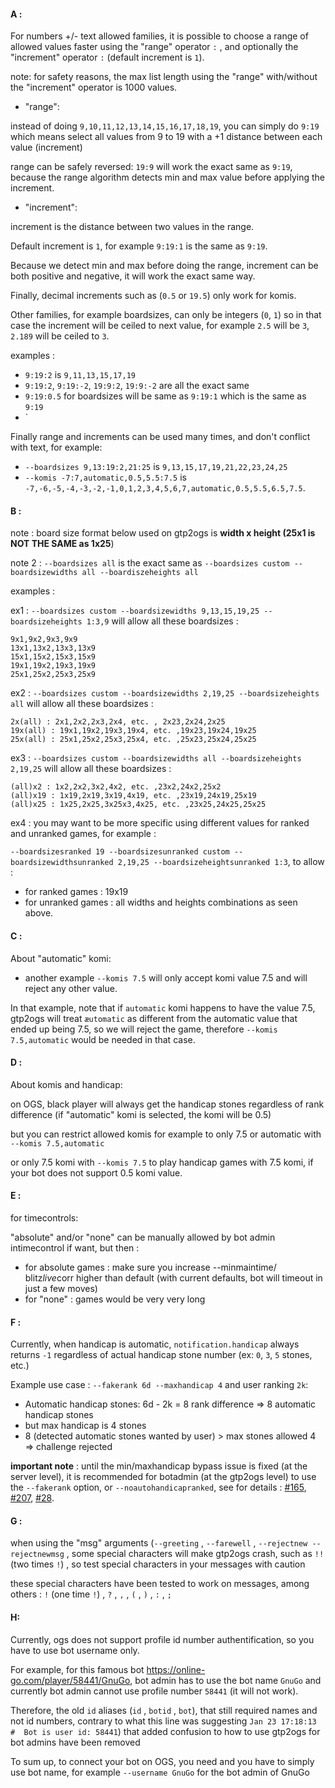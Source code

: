 #### A : 

For numbers +/- text allowed families, it is possible to choose a 
range of allowed values faster using the "range" operator `:` ,
and optionally the "increment" operator `:` (default increment is `1`).

note: for safety reasons, the max list length using the "range" 
with/without the "increment" operator is 1000 values.

- "range":

instead of doing `9,10,11,12,13,14,15,16,17,18,19`, you can simply do 
`9:19` which means select all values from 9 to 19 with a +1 distance 
between each value (increment)

range can be safely reversed: `19:9` will work the exact same as `9:19`, 
because the range algorithm detects min and max value before applying 
the increment.

- "increment":

increment is the distance between two values in the range.

Default increment is `1`, for example `9:19:1` is the same as `9:19`.

Because we detect min and max before doing the range, increment can be 
both positive and negative, it will work the exact same way.

Finally, decimal increments such as (`0.5` or `19.5`) only work 
for komis.

Other families, for example boardsizes, can only be 
integers (`0`, `1`) so in that case the increment will be 
ceiled to next value, for example `2.5` will be `3`, `2.189` 
will be ceiled to `3`.

examples :
- `9:19:2` is `9,11,13,15,17,19`
- `9:19:2`, `9:19:-2`, `19:9:2`, `19:9:-2` are all the exact same
- `9:19:0.5` for boardsizes will be same as `9:19:1` which is the same 
as `9:19`
- `

Finally range and increments can be used many times, and don't conflict 
with text, for example:

- `--boardsizes 9,13:19:2,21:25` is `9,13,15,17,19,21,22,23,24,25`
- `--komis -7:7,automatic,0.5,5.5:7.5` is 
`-7,-6,-5,-4,-3,-2,-1,0,1,2,3,4,5,6,7,automatic,0.5,5.5,6.5,7.5`.

#### B : 

note : board size format below used on gtp2ogs is 
**width x height (25x1 is NOT THE SAME as 1x25**)

note 2 : `--boardsizes all` is the exact same as 
`--boardsizes custom --boardsizewidths all --boardiszeheights all` 

examples :

ex1 : `--boardsizes custom --boardsizewidths 9,13,15,19,25 --boardsizeheights 1:3,9` 
will allow all these boardsizes :

```
9x1,9x2,9x3,9x9
13x1,13x2,13x3,13x9
15x1,15x2,15x3,15x9
19x1,19x2,19x3,19x9
25x1,25x2,25x3,25x9
```

ex2 : `--boardsizes custom --boardsizewidths 2,19,25 --boardsizeheights all` 
will allow all these boardsizes :

```
2x(all) : 2x1,2x2,2x3,2x4, etc. , 2x23,2x24,2x25
19x(all) : 19x1,19x2,19x3,19x4, etc. ,19x23,19x24,19x25
25x(all) : 25x1,25x2,25x3,25x4, etc. ,25x23,25x24,25x25
```

ex3 : `--boardsizes custom --boardsizewidths all --boardsizeheights 2,19,25` 
will allow all these boardsizes :

```
(all)x2 : 1x2,2x2,3x2,4x2, etc. ,23x2,24x2,25x2
(all)x19 : 1x19,2x19,3x19,4x19, etc. ,23x19,24x19,25x19
(all)x25 : 1x25,2x25,3x25x3,4x25, etc. ,23x25,24x25,25x25
```

ex4 : you may want to be more specific using different values 
for ranked and unranked games, for example :

`--boardsizesranked 19 --boardsizesunranked custom --boardsizewidthsunranked 2,19,25 --boardsizeheightsunranked 1:3`, 
to allow :
- for ranked games : 19x19
- for unranked games : all widths and heights combinations as seen above.

#### C :

About "automatic" komi:

- another example `--komis 7.5` will only accept komi value 
7.5 and will reject any other value.

In that example, note that if `automatic` komi happens to 
have the value 7.5, gtp2ogs will treat `æutomatic` as 
different from the automatic value that ended up being 7.5, 
so we will reject the game, therefore `--komis 7.5,automatic` 
would be needed in that case.

#### D : 

About komis and handicap:

on OGS, black player will always get the handicap stones 
regardless of rank difference (if "automatic" komi is 
selected, the komi will be 0.5) 

but you can restrict allowed komis for example to only 7.5 
or automatic with `--komis 7.5,automatic`

or only 7.5 komi with `--komis 7.5` to play handicap games 
with 7.5 komi, if your bot does not support 0.5 komi value.

#### E : 

for timecontrols:

"absolute" and/or "none" can be manually allowed by bot admin 
intimecontrol if want, but then :

- for absolute games : make sure you increase --minmaintime/
blitz*live*corr higher than default (with current defaults, 
bot will timeout in just a few moves)
- for "none" : games would be very very long

#### F :

Currently, when handicap is automatic, `notification.handicap` 
always returns `-1` regardless of actual handicap stone number 
(ex: `0`, `3`, `5` stones, etc.)

Example use case : 
`--fakerank 6d --maxhandicap 4` and user ranking `2k`:

- Automatic handicap stones: 6d - 2k = 8 rank difference 
=> 8 automatic handicap stones
- but max handicap is 4 stones
- 8 (detected automatic stones wanted by user) > 
max stones allowed 4 => challenge rejected

**important note** : until the min/maxhandicap bypass issue 
is fixed (at the server level), it is recommended for botadmin 
(at the gtp2ogs level) to use the `--fakerank` option, or 
`--noautohandicapranked`, see for details :
[#165](https://github.com/online-go/gtp2ogs/pull/165), 
[#207](https://github.com/online-go/gtp2ogs/pull/207),
[#28](https://github.com/online-go/gtp2ogs/issues/28).

#### G : 

when using the "msg" arguments (`--greeting` , `--farewell` , 
`--rejectnew --rejectnewmsg` , some special characters will 
make gtp2ogs crash, such as `!!` (two times `!`) , so test 
special characters in your messages with caution 

these special characters have been tested to work on messages, 
among others :  `!` (one time `!`) , `?` , `,` , `(` , `)` , 
`:` , `;` 

####  H:

Currently, ogs does not support profile id number authentification, 
so you have to use bot username only. 

For example, for this famous bot https://online-go.com/player/58441/GnuGo, 
bot admin has to use the bot name `GnuGo` and currently bot admin cannot 
use profile number `58441` (it will not work).

Therefore, the old `id` aliases (`id` , `botid` , `bot`), that 
still required names and not id numbers, contrary to what this 
line was suggesting `Jan 23 17:18:13   #  Bot is user id: 58441`) 
that added confusion to how to use gtp2ogs for bot admins have 
been removed

To sum up, to connect your bot on OGS, you need and you have 
to simply use bot name, for example `--username GnuGo` for 
the bot admin of GnuGo